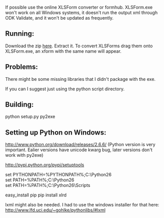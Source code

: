If possible use the online XLSForm converter or formhub.
XLSForm.exe won't work on all Windows systems, it doesn't run the output xml through ODK Validate,
and it won't be updated as frequently.

Running:
--------
Download the zip [here](http://www.google.com).
Extract it.
To convert XLSForms drag them onto XLSForm.exe, an xform with the same name will appear.


Problems:
---------

There might be some missing libraries that I didn't package with the exe.

If you can I suggest just using the python script directory.

Building:
---------

python setup.py py2exe


Setting up Python on Windows:
-----------------------------

http://www.python.org/download/releases/2.6.6/
(Python version is very important. Ealier versions have unicode kwarg bug, later versions don't work with py2exe)

http://pypi.python.org/pypi/setuptools

set PYTHONPATH=%PYTHONPATH%;C:\Python26\
set PATH=%PATH%;C:\Python26\
set PATH=%PATH%;C:\Python26\Scripts

easy_install pip
pip install xlrd


lxml might also be needed. I had to use the windows installer for that here:
http://www.lfd.uci.edu/~gohlke/pythonlibs/#lxml
